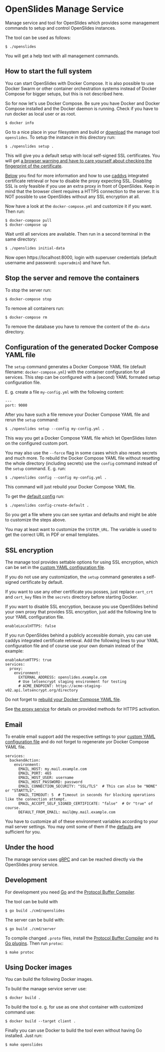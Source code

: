 # OpenSlides Manage Service

Manage service and tool for OpenSlides which provides some management commands
to setup and control OpenSlides instances.

The tool can be used as follows:

    $ ./openslides

You will get a help text with all management commands.


## How to start the full system

You can start OpenSlides with Docker Compose. It is also possible to use Docker
Swarm or other container orchestration systems instead of Docker Compose for
bigger setups, but this is not described here.

So for now let's use Docker Compose. Be sure you have Docker and Docker Compose
installed and the Docker daemon is running. Check if you have to run docker as
local user or as root.

    $ docker info

Go to a nice place in your filesystem and build or
[download](https://github.com/OpenSlides/openslides-manage-service/releases) the
manage tool `openslides`. To setup the instance in this directory run:

    $ ./openslides setup .

This will give you a default setup with local self-signed SSL certificates. You
will get [a browser warning and have to care yourself about checking the
fingerprint of the
certificate](https://en.wikipedia.org/wiki/Self-signed_certificate).

[Below](#SSL-encryption) you find for more information and how to use
[caddys](https://github.com/OpenSlides/OpenSlides/blob/master/proxy) integrated
certificate retrieval or how to disable the proxy expecting SSL. Disabling SSL
is only feasible if you use an extra proxy in front of OpenSlides. Keep in mind
that the browser client requires a HTTPS connection to the server. It is NOT
possible to use OpenSlides without any SSL encryption at all.

Now have a look at the `docker-compose.yml` and customize it if you want. Then
run:

    $ docker-compose pull
    $ docker-compose up

Wait until all services are available. Then run in a second terminal in the same
directory:

    $ ./openslides initial-data

Now open https://localhost:8000, login with superuser credentials (default
username and password: `superadmin`) and have fun.


## Stop the server and remove the containers

To stop the server run:

    $ docker-compose stop

To remove all containers run:

    $ docker-compose rm

To remove the database you have to remove the content of the `db-data`
directory.


## Configuration of the generated Docker Compose YAML file

The `setup` command generates a Docker Compose YAML file (default filename:
`docker-compose.yml`) with the container configuration for all services. This
step can be configured with a (second) YAML formated setup configuration file.

E. g. create a file `my-config.yml` with the following content:

    ---
    port: 9000

After you have such a file remove your Docker Compose YAML file and rerun the
`setup` command:

    $ ./openslides setup --config my-config.yml .

This way you get a Docker Compose YAML file which let OpenSlides listen on the
configured custom port.

You may also use  the `--force` flag in some cases which also resets secrets and
much more. To rebuild the Docker Compose YAML file without resetting the whole
directory (including secrets) use the `config` command instead of the `setup`
command. E. g. run:

    $ ./openslides config --config my-config.yml .

This command will just rebuild your Docker Compose YAML file.

To get the [default config](pkg/config/default-config.yml) run:

    $ ./openslides config-create-default .

So you get a file where you can see syntax and defaults and might be able to
customize the steps above.

You may at least want to customize the `SYSTEM_URL`. The variable is used to get
the correct URL in PDF or email templates.


## SSL encryption

The manage tool provides settable options for using SSL encryption, which can be
set in the [custom YAML configuration
file](#Configuration-of-the-generated-Docker-Compose-YAML-file).

If you do not use any customization, the `setup` command generates a self-signed
certificate by default.

If you want to use any other certificate you posses, just replace `cert_crt` and
`cert_key` files in the `secrets` directory before starting Docker.

If you want to disable SSL encryption, because you use OpenSlides behind your
own proxy that provides SSL encryption, just add the following line to your
YAML configuration file.

    enableLocalHTTPS: false

If you run OpenSlides behind a publicly accessible domain, you can use caddys
integrated certificate retrieval. Add the following lines to your YAML
configuration file and of course use your own domain instead of the example:

    enableAutoHTTPS: true
    services:
      proxy:
        environment:
          EXTERNAL_ADDRESS: openslides.example.com
          # Use letsencrypt staging environment for testing
          # ACME_ENDPOINT: https://acme-staging-v02.api.letsencrypt.org/directory

Do not forget to [rebuild your Docker Compose YAML
file](#Configuration-of-the-generated-Docker-Compose-YAML-file).

See [the proxy service](https://github.com/OpenSlides/OpenSlides/blob/main/proxy) for
details on provided methods for HTTPS activation.


## Email

To enable email support add the respective settings to your [custom YAML
configuration file](#Configuration-of-the-generated-Docker-Compose-YAML-file)
and do not forget to regenerate yor Docker Compose YAML file.

    services:
      backendAction:
        environment:
          EMAIL_HOST: my.mail.example.com
          EMAIL_PORT: 465
          EMAIL_HOST_USER: username
          EMAIL_HOST_PASSWORD: password
          EMAIL_CONNECTION_SECURITY: "SSL/TLS"  # This can also be "NONE" or "STARTTLS".
          EMAIL_TIMEOUT: 5  # Timeout in seconds for blocking operations like the connection attempt.
          EMAIL_ACCEPT_SELF_SIGNED_CERTIFICATE: "false"  # Or "true" of course.
          DEFAULT_FROM_EMAIL: mail@my.mail.example.com

You have to customize all of these environment variables according to your mail
server settings. You may omit some of them if the
[defaults](https://github.com/OpenSlides/openslides-backend/blob/main/openslides_backend/action/mixins/send_email_mixin.py)
are sufficient for you.


## Under the hood

The manage service uses [gRPC](https://grpc.io/) and can be reached directly via
the OpenSlides proxy service.


## Development

For development you need [Go](https://golang.org/) and the [Protocol Buffer
Compiler](https://grpc.io/docs/protoc-installation/).

The tool can be build with

    $ go build ./cmd/openslides

The server can be build with:

    $ go build ./cmd/server

To compile changed `.proto` files, install the [Protocol Buffer
Compiler](https://grpc.io/docs/protoc-installation/) and its [Go
plugins](https://grpc.io/docs/languages/go/quickstart/). Then run `protoc`:

    $ make protoc


## Using Docker images

You can build the following Docker images.

To build the manage service server use:

    $ docker build .

To build the tool e. g. for use as one shot container with customized command
use:

    $ docker build --target client .

Finally you can use Docker to build the tool even without having Go installed.
Just run:

    $ make openslides
